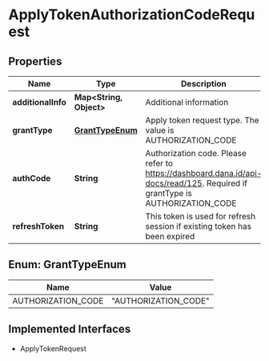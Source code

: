 

# ApplyTokenAuthorizationCodeRequest


## Properties

| Name | Type | Description | Notes |
|------------ | ------------- | ------------- | -------------|
|**additionalInfo** | **Map&lt;String, Object&gt;** | Additional information |  [optional] |
|**grantType** | [**GrantTypeEnum**](#GrantTypeEnum) | Apply token request type. The value is AUTHORIZATION_CODE |  |
|**authCode** | **String** | Authorization code. Please refer to https://dashboard.dana.id/api-docs/read/125. Required if grantType is AUTHORIZATION_CODE |  |
|**refreshToken** | **String** | This token is used for refresh session if existing token has been expired |  [optional] |



## Enum: GrantTypeEnum

| Name | Value |
|---- | -----|
| AUTHORIZATION_CODE | &quot;AUTHORIZATION_CODE&quot; |


## Implemented Interfaces

* ApplyTokenRequest


